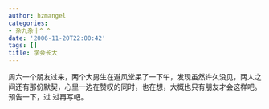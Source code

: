 ```yaml
---
author: hzmangel
categories:
- 杂九杂十^_^
date: '2006-11-20T22:00:42'
tags: []
title: 学会长大
---
```

周六一个朋友过来，两个大男生在避风堂呆了一下午，发现虽然许久没见，两人之间还有那份默契，心里一边在赞叹的同时，也在想，大概也只有朋友才会这样吧。预告一下，过
过再写吧。